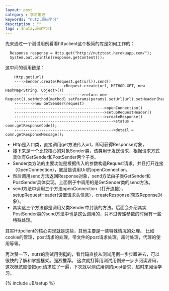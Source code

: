 ```yaml
---
layout: post
category : 学习笔记 
keywords: "nutz,源码学习"
description : ""
tags : [nutz,源码学习]
---
```

 
先来通过一个测试用例看看httpclient这个极简的库是如何工作的：

      Response response = Http.get("http://nutztest.herokuapp.com/");          
      System.out.println(response.getContent());
  
这中间的调用链是：

        Http.get(url)
        ---->Sender.create(Request.get(url)).send()
        ---------------------->Request.create(url, METHOD.GET, new HashMap<String, Object>())
        ------------------------------>return new Request().setMethod(method).setParams(params).setUrl(url).setHeader(header);
        -------->new GetSender(request)
        ---------------------------------------->openConnection()
        ---------------------------------------->setupRequestHeader()
        ---------------------------------------->createResponse()
        -------------------------------------------->status = conn.getResponseCode();
        -------------------------------------------->detail = conn.getResponseMessage();
 
- Http是入口类，直接调用get方法传入url，即可获得Response对象，
- 接下来是一个比较核心的对象Sender类，该类用于发送请求，根据请求方式具体有GetSender和PostSender两个子类。
- Sender类方法的主要功能是根据传入的参数构造Request请求，并且打开连接（OpenConnection），底层是调用Url的openConnection。
- 然后调用send方法返回Response对象，send方法由子类GetSender和PostSender具体实现。上面例子中调用的是GetSender类的send方法。
- send方法中调用三个方法openConnection（打开连接），setupRequestHeader(设置请求头信息），createResponse(获取Reponse对象）。
- 其实这三个方法都是调用父类Sender中封装的方法。后面会介绍其实PostSender类的send方法中也是这么调用的，只不过传递参数的时候有一些特殊处理。

其实Httpclient的核心实现就是这些，其他主要是一些特殊情况的处理。
比如cookie的管理，post请求的处理，带文件的post请求处理。超时处理，代理的使用等等。

再次赞一下，nutz的测试用例挺的，看代码直接从测试用例一步步跟进去，可以很快的了解和掌握框架。强烈推荐。
这次就打算用测试用例来一步步阅读源码，这次概览顺便把get请求过了一遍，下次就以测试用例的post请求，超时来阅读学习。
<!--break-->

{% include JB/setup %}